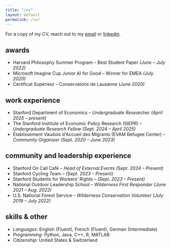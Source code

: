 ```yaml
---
title: "/cv"
layout: default
permalink: /cv/
---
```

For a copy of my CV, reach out to my [email](mailto:ayounge@stanford.edu) or [linkedin](https://www.linkedin.com/in/annika-younge).

## awards
- Harvard Philosophy Summer Program – Best Student Paper *(June – July 2022)*
- Microsoft Imagine Cup Junior AI for Good – Winner for EMEA *(July 2020)*
- Certificat Supérieur – Conservatoire de Lausanne *(June 2020)*

## work experience
- Stanford Department of Economics – *Undergraduate Researcher* *(April 2025 – present)*
- The Stanford Institute of Economic Policy Research (SIEPR) – *Undergraduate Research Fellow* *(Sept. 2024 – April 2025)*
- Établissement Vaudois d'Accueil des Migrants (EVAM Refugee Center) – *Community Organizer* *(Sept. 2020 – June 2023)*

## community and leadership experience
- Stanford On Call Café – *Head of External Events* *(Sept. 2024 – Present)*
- Stanford Cycling Team – *(Sept. 2023 – Present)*
- Stanford Students for Workers’ Rights – *(Sept. 2023 – Present)*
- National Outdoor Leadership School – *Wilderness First Responder* *(June 2021 – Aug. 2022)*
- U.S. National Forest Service – *Wilderness Conservation Volunteer* *(July 2019 – July 2022)*

## skills & other
- *Languages:* English (Fluent), French (Fluent), German (Intermediate)
- *Programming:* Python, Java, C++, R, MATLAB
- *Citizenship:* United States & Switzerland
